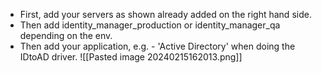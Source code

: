 * First, add your servers as shown already added on the right hand side.
* Then add identity_manager_production or identity_manager_qa depending on the env. 
* Then add your application, e.g. - 'Active Directory' when doing the IDtoAD driver.
![[Pasted image 20240215162013.png]]